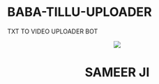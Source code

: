 # BABA-TILLU-UPLOADER
TXT TO VIDEO UPLOADER BOT
<p align="center">
  <img src="https://i.postimg.cc/9Q9cdcTs/Picsart-25-06-14-14-24-09-856.jpg">
</p>
<h1 align="center">
  SAMEER JI
</h1>

